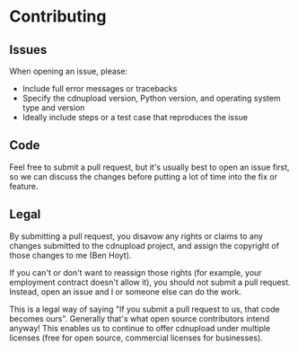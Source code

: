 
# Contributing


## Issues

When opening an issue, please:

* Include full error messages or tracebacks
* Specify the cdnupload version, Python version, and operating system type and version
* Ideally include steps or a test case that reproduces the issue


## Code

Feel free to submit a pull request, but it's usually best to open an issue first, so we can discuss the changes before putting a lot of time into the fix or feature.


## Legal

By submitting a pull request, you disavow any rights or claims to any changes submitted to the cdnupload project, and assign the copyright of those changes to me (Ben Hoyt).

If you can't or don't want to reassign those rights (for example, your employment contract doesn't allow it), you should not submit a pull request. Instead, open an issue and I or someone else can do the work.

This is a legal way of saying "If you submit a pull request to us, that code becomes ours". Generally that's what open source contributors intend anyway! This enables us to continue to offer cdnupload under multiple licenses (free for open source, commercial licenses for businesses).
